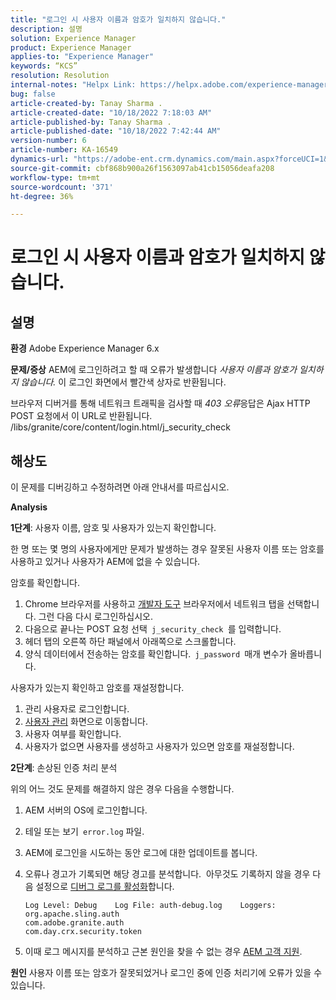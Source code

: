 ```yaml
---
title: "로그인 시 사용자 이름과 암호가 일치하지 않습니다."
description: 설명
solution: Experience Manager
product: Experience Manager
applies-to: "Experience Manager"
keywords: “KCS”
resolution: Resolution
internal-notes: "Helpx Link: https://helpx.adobe.com/experience-manager/kb/user-name-and-password-do-not-match-on-login.html"
bug: false
article-created-by: Tanay Sharma .
article-created-date: "10/18/2022 7:18:03 AM"
article-published-by: Tanay Sharma .
article-published-date: "10/18/2022 7:42:44 AM"
version-number: 6
article-number: KA-16549
dynamics-url: "https://adobe-ent.crm.dynamics.com/main.aspx?forceUCI=1&pagetype=entityrecord&etn=knowledgearticle&id=aa107f00-b54e-ed11-bba2-0022480868ff"
source-git-commit: cbf868b900a26f1563097ab41cb15056deafa208
workflow-type: tm+mt
source-wordcount: '371'
ht-degree: 36%

---
```


# 로그인 시 사용자 이름과 암호가 일치하지 않습니다.

## 설명

<b>환경</b>
Adobe Experience Manager 6.x


<b>문제/증상</b>
AEM에 로그인하려고 할 때 오류가 발생합니다 *사용자 이름과 암호가 일치하지 않습니다.* 이 로그인 화면에서 빨간색 상자로 반환됩니다.

브라우저 디버거를 통해 네트워크 트래픽을 검사할 때 *403 오류*&#x200B;응답은 Ajax HTTP POST 요청에서 이 URL로 반환됩니다. /libs/granite/core/content/login.html/j_security_check


## 해상도


이 문제를 디버깅하고 수정하려면 아래 안내서를 따르십시오.

<b>Analysis</b>

<b>1단계</b>: 사용자 이름, 암호 및 사용자가 있는지 확인합니다.

한 명 또는 몇 명의 사용자에게만 문제가 발생하는 경우 잘못된 사용자 이름 또는 암호를 사용하고 있거나 사용자가 AEM에 없을 수 있습니다.

암호를 확인합니다.

1. Chrome 브라우저를 사용하고 [개발자 도구](https://developer.chrome.com/devtools) 브라우저에서 네트워크 탭을 선택합니다. 그런 다음 다시 로그인하십시오.
2. 다음으로 끝나는 POST 요청 선택` j_security_check `를 입력합니다.
3. 헤더 탭의 오른쪽 하단 패널에서 아래쪽으로 스크롤합니다.
4. 양식 데이터에서 전송하는 암호를 확인합니다.` j_password `매개 변수가 올바릅니다.


사용자가 있는지 확인하고 암호를 재설정합니다.

1. 관리 사용자로 로그인합니다.
2. [사용자 관리](https://docs.adobe.com/content/help/ko-KR/experience-manager-65/administering/home.html?topic=/experience-manager/6-5/sites/administering/morehelp/security.ug.js) 화면으로 이동합니다.
3. 사용자 여부를 확인합니다.
4. 사용자가 없으면 사용자를 생성하고 사용자가 있으면 암호를 재설정합니다.


<b>2단계</b>: 손상된 인증 처리 분석

위의 어느 것도 문제를 해결하지 않은 경우 다음을 수행합니다.

1. AEM 서버의 OS에 로그인합니다.
2. 테일 또는 보기` error.log` 파일.
3. AEM에 로그인을 시도하는 동안 로그에 대한 업데이트를 봅니다.
4. 오류나 경고가 기록되면 해당 경고를 분석합니다.  아무것도 기록하지 않을 경우 다음 설정으로 [디버그 로그를 활성화](https://docs.adobe.com/content/help/ko-KR/experience-manager-65/deploying/configuring/configure-logging.html)합니다.




   ```
   Log Level: Debug    Log File: auth-debug.log    Loggers:    org.apache.sling.auth
   com.adobe.granite.auth
   com.day.crx.security.token
   ```
5. 이때 로그 메시지를 분석하고 근본 원인을 찾을 수 없는 경우 [AEM 고객 지원](https://experienceleague.adobe.com/?support-solution=Experience+Manager#support).



<b>원인</b>
사용자 이름 또는 암호가 잘못되었거나 로그인 중에 인증 처리기에 오류가 있을 수 있습니다.


